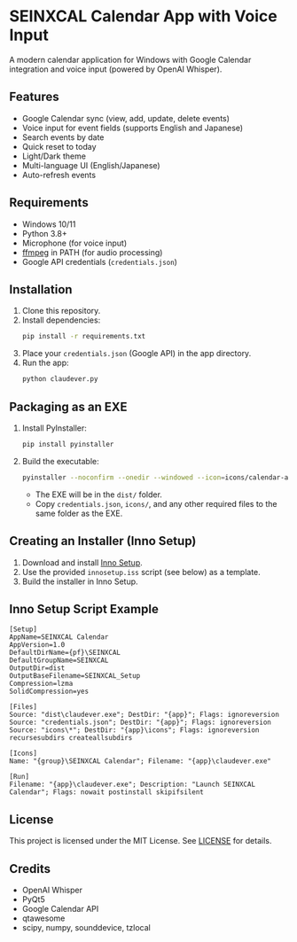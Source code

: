 # SEINXCAL Calendar App with Voice Input

A modern calendar application for Windows with Google Calendar integration and voice input (powered by OpenAI Whisper).

## Features
- Google Calendar sync (view, add, update, delete events)
- Voice input for event fields (supports English and Japanese)
- Search events by date
- Quick reset to today
- Light/Dark theme
- Multi-language UI (English/Japanese)
- Auto-refresh events

## Requirements
- Windows 10/11
- Python 3.8+
- Microphone (for voice input)
- [ffmpeg](https://ffmpeg.org/) in PATH (for audio processing)
- Google API credentials (`credentials.json`)

## Installation
1. Clone this repository.
2. Install dependencies:
   ```bash
   pip install -r requirements.txt
   ```
3. Place your `credentials.json` (Google API) in the app directory.
4. Run the app:
   ```bash
   python claudever.py
   ```

## Packaging as an EXE
1. Install PyInstaller:
   ```bash
   pip install pyinstaller
   ```
2. Build the executable:
   ```bash
   pyinstaller --noconfirm --onedir --windowed --icon=icons/calendar-app-50.png claudever.py
   ```
   - The EXE will be in the `dist/` folder.
   - Copy `credentials.json`, `icons/`, and any other required files to the same folder as the EXE.

## Creating an Installer (Inno Setup)
1. Download and install [Inno Setup](https://jrsoftware.org/isinfo.php).
2. Use the provided `innosetup.iss` script (see below) as a template.
3. Build the installer in Inno Setup.

## Inno Setup Script Example
```
[Setup]
AppName=SEINXCAL Calendar
AppVersion=1.0
DefaultDirName={pf}\SEINXCAL
DefaultGroupName=SEINXCAL
OutputDir=dist
OutputBaseFilename=SEINXCAL_Setup
Compression=lzma
SolidCompression=yes

[Files]
Source: "dist\claudever.exe"; DestDir: "{app}"; Flags: ignoreversion
Source: "credentials.json"; DestDir: "{app}"; Flags: ignoreversion
Source: "icons\*"; DestDir: "{app}\icons"; Flags: ignoreversion recursesubdirs createallsubdirs

[Icons]
Name: "{group}\SEINXCAL Calendar"; Filename: "{app}\claudever.exe"

[Run]
Filename: "{app}\claudever.exe"; Description: "Launch SEINXCAL Calendar"; Flags: nowait postinstall skipifsilent
```

## License
This project is licensed under the MIT License. See [LICENSE](LICENSE) for details.

## Credits
- OpenAI Whisper
- PyQt5
- Google Calendar API
- qtawesome
- scipy, numpy, sounddevice, tzlocal 